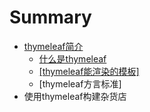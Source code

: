 # Summary

* [thymeleaf简介](README.md)
  * [什么是thymeleaf](qian-yan-di-yi-ye.md)
  * [\[thymeleaf能渲染的模板\]](thymeleafneng-xuan-ran-de-mo-677f5d.md)
  * \[thymeleaf方言标准\]
* 使用thymeleaf构建杂货店

